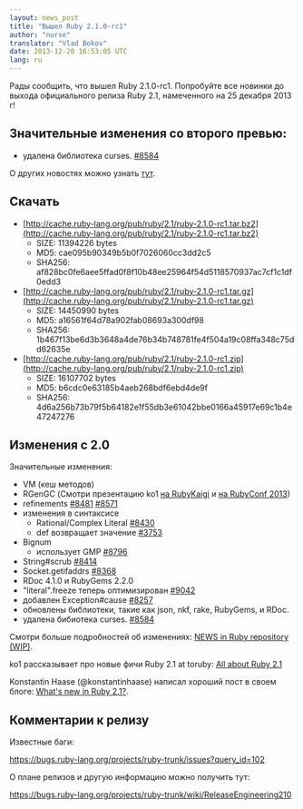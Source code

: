 ```yaml
---
layout: news_post
title: "Вышел Ruby 2.1.0-rc1"
author: "nurse"
translator: "Vlad Bokov"
date: 2013-12-20 16:53:05 UTC
lang: ru
---
```


Рады сообщить, что вышел Ruby 2.1.0-rc1.
Попробуйте все новинки до выхода официального релиза Ruby 2.1, намеченного на 25 декабря 2013 г!

## Значительные изменения со второго превью:

* удалена библиотека curses. [#8584](https://bugs.ruby-lang.org/issues/8584)

О других новостях можно узнать [тут](https://github.com/ruby/ruby/blob/v2_1_0_rc1/NEWS).

## Скачать

* [http://cache.ruby-lang.org/pub/ruby/2.1/ruby-2.1.0-rc1.tar.bz2](http://cache.ruby-lang.org/pub/ruby/2.1/ruby-2.1.0-rc1.tar.bz2)
  * SIZE:   11394226 bytes
  * MD5:    cae095b90349b5b0f7026060cc3dd2c5
  * SHA256: af828bc0fe6aee5ffad0f8f10b48ee25964f54d5118570937ac7cf1c1df0edd3
* [http://cache.ruby-lang.org/pub/ruby/2.1/ruby-2.1.0-rc1.tar.gz](http://cache.ruby-lang.org/pub/ruby/2.1/ruby-2.1.0-rc1.tar.gz)
  * SIZE:   14450990 bytes
  * MD5:    a16561f64d78a902fab08693a300df98
  * SHA256: 1b467f13be6d3b3648a4de76b34b748781fe4f504a19c08ffa348c75dd62635e
* [http://cache.ruby-lang.org/pub/ruby/2.1/ruby-2.1.0-rc1.zip](http://cache.ruby-lang.org/pub/ruby/2.1/ruby-2.1.0-rc1.zip)
  * SIZE:   16107702 bytes
  * MD5:    b6cdc0e63185b4aeb268bdf6ebd4de9f
  * SHA256: 4d6a256b73b79f5b64182e1f55db3e61042bbe0166a45917e69c1b4e47247276

## Изменения с 2.0

Значительные изменения:

* VM (кеш методов)
* RGenGC (Смотри презентацию ko1 [на RubyKaigi](http://rubykaigi.org/2013/talk/S73) и [на RubyConf 2013](http://www.atdot.net/~ko1/activities/rubyconf2013-ko1_pub.pdf))
* refinements [#8481](https://bugs.ruby-lang.org/issues/8481) [#8571](https://bugs.ruby-lang.org/issues/8571)
* изменения в синтаксисе
  * Rational/Complex Literal [#8430](https://bugs.ruby-lang.org/issues/8430)
  * def возвращает значение [#3753](https://bugs.ruby-lang.org/issues/3753)
* Bignum
  * использует GMP [#8796](https://bugs.ruby-lang.org/issues/8796)
* String#scrub [#8414](https://bugs.ruby-lang.org/issues/8414)
* Socket.getifaddrs [#8368](https://bugs.ruby-lang.org/issues/8368)
* RDoc 4.1.0 и RubyGems 2.2.0
* "literal".freeze теперь оптимизирован [#9042](https://bugs.ruby-lang.org/issues/9042)
* добавлен Exception#cause [#8257](https://bugs.ruby-lang.org/issues/8257)
* обновлены библиотеки, такие как json, nkf, rake, RubyGems, и RDoc.
* удалена бибиотека curses. [#8584](https://bugs.ruby-lang.org/issues/8584)

Смотри больше подробностей об изменениях: [NEWS in Ruby repository (WIP)](https://github.com/ruby/ruby/blob/v2_1_0_preview2/NEWS).

ko1 рассказывает про новые фичи Ruby 2.1 at toruby: [All about Ruby 2.1](http://www.atdot.net/~ko1/activities/toruby05-ko1.pdf)

Konstantin Haase (@konstantinhaase) написал хороший пост в своем блоге: [What's new in Ruby 2.1?](http://rkh.im/ruby-2.1).

## Комментарии к релизу

Известные баги:

<https://bugs.ruby-lang.org/projects/ruby-trunk/issues?query_id=102>

О плане релизов и другую информацию можно получить тут:

<https://bugs.ruby-lang.org/projects/ruby-trunk/wiki/ReleaseEngineering210>
